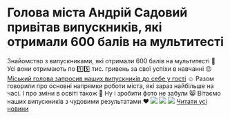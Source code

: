 # Голова міста Андрій Садовий привітав випускників, які отримали 600 балів на мультитесті
Знайомство з випускниками, які отримали 600 балів на мультитесті 🤗
Усі вони отримають по 1️⃣5️⃣ тис. гривень за свої успіхи в навчанні 😉
[Міський голова запросив наших випускників до себе у гості](https://m.facebook.com/story.php?story_fbid=pfbid02Y2tr8nNuutU6wZUQZD9xqUTYpTxugNgTVqZfB4HQaiozt1h5SMAFrphSU6LmCt1Gl&amp;id=100064501760334&amp;m_entstream_source=timeline) ☺️
Разом говорили про основні напрямки роботи міста, які зараз найбільше на часі. І про зміни в освіті також 🧐
Ну і зробити фото не забули 😸
Вітаємо наших випускників з чудовими результатами ❤️
![](/images/голова-міста-андрій-садовий-привітав-випускників-які/1u5a0162.jpg)
![](/images/голова-міста-андрій-садовий-привітав-випускників-які/1u5a0088.jpg)
![](/images/голова-міста-андрій-садовий-привітав-випускників-які/1u5a9999.jpg)
[Читати усі новини](/news)

